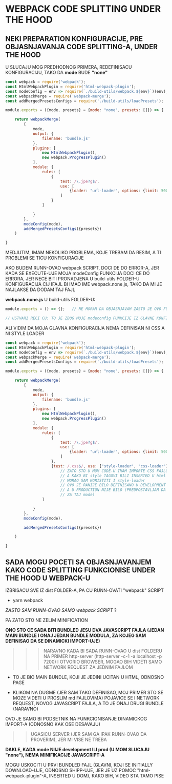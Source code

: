 # WEBPACK CODE SPLITTING UNDER THE HOOD

## NEKI PREPARATION KONFIGURACIJE, PRE OBJASNJAVANJA CODE SPLITTING-A, UNDER THE HOOD

U SLUCAJU MOG PREDHODNOG PRIMERA, REDEFINISACU KONFIGURACIJU, TAKO DA **mode** BUDE **"none"**

```javascript
const webpack = require('webpack');
const HtmlWebpackPlugin = require('html-webpack-plugin');
const modeConfig = env => require(`./build-utils/webpack.${env}`)(env);
const webpackMerge = require('webpack-merge');
const addMergedPresetsConfigs = require('./build-utils/loadPresets');

module.exports = ({mode, presets} = {mode: "none", presets: []}) => {   // MOGU TO URADITI U DEFAULT ARGUMENTU

    return webpackMerge(
        {
            mode,
            output: {
                filename: 'bundle.js'
            },
            plugins: [
                new HtmlWebpackPlugin(),
                new webpack.ProgressPlugin()
            ],
            module: {
                rules: [
                    {
                        test: /\.jpe?g$/,
                        use: [
                            {loader: "url-loader", options: {limit: 5000}}
                        ]
                    }
                ]

            }
        },
        modeConfig(mode),
        addMergedPresetsConfigs({presets})
    )

}
```

MEDJUTIM, IMAM NEKOLIKO PROBLEMA, KOJE TREBAM DA RESIM, A TI PROBLEMI SE TICU KONFIGURACIJE

AKO BUDEM RUNN-OVAO webpack SCRIPT, DOCI DE DO ERROR-A, JER KADA SE EXECUTE-UJE MOJA modeConfig FUNKCIJA DOCI CE DO ERRORA, JER NECE BITI PRONADJENA U build-utils FOLDER-U KONFIGURACIJA CIJ IFAJL BI IMAO IME webpack.none.js, TAKO DA MI JE NAJLAKSE DA DODAM TAJ FAJL

**webpack.none.js** U build-utils FOLDER-U:

```javascript
module.exports = () => {};   // NE MORAM DA OBJASNJAVAM ZASTO JE OVO FUNKCIJA, KOJA RETURN-UJE, PRAZAN OBJEKAT

// USTVARI RECI CU: TO JE ZBOG MOJE modeconfig FUNKCIJE IZ GLAVNE KONFIGURACIJE
```

ALI VIDIM DA MOJA GLAVNA KONFIGURACIJA NEMA DEFINISAN NI CSS A NI STYLE LOADER

```javascript
const webpack = require('webpack');
const HtmlWebpackPlugin = require('html-webpack-plugin');
const modeConfig = env => require(`./build-utils/webpack.${env}`)(env);
const webpackMerge = require('webpack-merge');
const addMergedPresetsConfigs = require('./build-utils/loadPresets');

module.exports = ({mode, presets} = {mode: "none", presets: []}) => {

    return webpackMerge(
        {
            mode,
            output: {
                filename: 'bundle.js'
            },
            plugins: [
                new HtmlWebpackPlugin(),
                new webpack.ProgressPlugin()
            ],
            module: {
                rules: [
                    {
                        test: /\.jpe?g$/,
                        use: [
                            {loader: "url-loader", options: {limit: 5000}}
                        ]
                    },
                    {test: /.css$/, use: ["style-loader", "css-loader"]}   // DEFINSAO SAM IH
                        // ZATO STO U MOM CODE-U IMAM IMPORTE CSS FAJLOVA
                        // A KAKO BI style TAGOVI BILI INSERTED U html (head SEKCIJU)
                        // MORAO SAM KORISTITI I style-loader
                        // OVO JE RANIJE BILO DEFINISANO U DEVELOPMENT KONFIGURACIJI
                        // A U PRODUCTION NIJE BILO (PREDPOSTAVLJAM DA JE RADILO PO DEFAULT-U
                        // ZA TAJ mode)  
                ]

            }
        },
        modeConfig(mode),

        addMergedPresetsConfigs({presets})

    )

}
```

## SADA MOGU POCETI SA OBJASNJAVANJEM KAKO CODE SPLITTING FUNKCIONISE UNDER THE HOOD U WEBPACK-U

IZBRISACU SVE IZ dist FOLDER-A, PA CU RUNN-OVATI "webpack" SCRIPT

- yarn webpack

*ZASTO SAM RUNN-OVAO SAMO webpack SCRIPT* ?

PA ZATO STO NE ZELIM MINIFICATION

**ONO STO CE SADA BITI BUNDLED JESU DVA JAVASCRIPT FAJLA (JEDAN MAIN BUNDLE I ONAJ JEDAN BUNDLE MODULA, ZA KOJEG SAM DEFINISAO DA SE DINAMICKI IMPORT-UJE)**

>>> NARAVNO KADA BI SADA RUNN-OVAO U dist FOLDERU NA PRIMER http-server (http-server -c-1 -a localhost -p 7200) I OTVORIO BROWSER, MOGAO BIH VIDETI SAMO NETWORK REQUEST ZA JEDNIM FAJLOM

- TO JE BIO MAIN BUNDLE, KOJI JE JEDINI UCITAN U HTML, ODNOSNO PAGE

- KLIKOM NA DUGME (JER SAM TAKO DEFINISAO, MOJ PRIMER STO SE MOZE VIDETI U PROSLIM md FAJLOVIMA) POJAVICE SE I NETWORK REQUEST, NOVOG JAVASCRIPT FAJLA, A TO JE ONAJ DRUGI BUNDLE (NARAVNO)

OVO JE SAMO BI PODSETNIK NA FUNKCIONISANJE DINAMICKOG IMPORT-A (ODNOSNO KAK OSE DESAVAJU)

>> UGASICU SERVER (JER SAM GA IPAK RUNN-OVAO DA PROVERIM), JER MI VISE NE TREBA

**DAKLE, KADA mode NIIJE development ILI prod (U MOM SLUCAJU "none"), NEMA MINIFIKACIJE JAVASCRIPT-A**

MOGU USKOCITI U PRVI BUNDLED FAJL (GLAVNI, KOJI SE INITIALLY DOWNLOAD-UJE, ODNOSNO SHIPP-UJE, JER JE UZ POMOC "html-webpack-plugin"-A, INSERTED U DOM), KAKO BIH, VIDEO STA TAMO PISE

```javascript

```